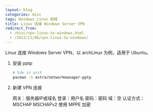 ```yaml
---
layout: blog
categories: misc
tags: Windows Linux 网络
title: Linux 连接 Windows Server VPN
redirect_from:
  - /misc/vpn-linux-to-windows.html
  - /2013/11/06/vpn-linux-to-windows/
---
```


Linux 连接 Windows Server VPN，以 archLinux 为例，适用于 Ubuntu。

1. 安装 pptp

    ```bash
    # kde in arch
    pacman -S extra/networkmanager-pptp
    ```

2. 新建 VPN 连接

    网关：服务器IP或域名
    登录：用户名
    密码：密码
    域：空
    认证方式：MSCHAP MSCHAPv2
    使用 MPPE 加密


